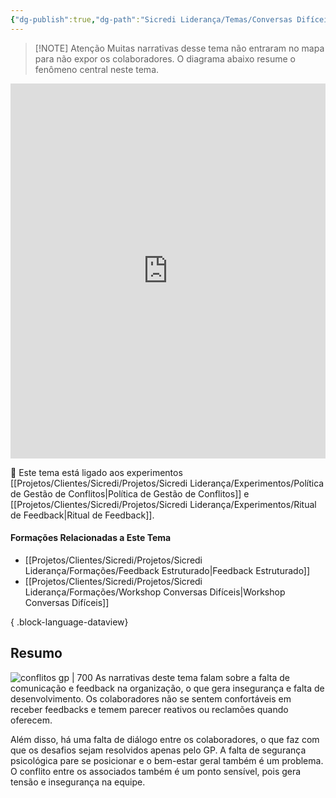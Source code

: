 ```yaml
---
{"dg-publish":true,"dg-path":"Sicredi Liderança/Temas/Conversas Difíceis.md","permalink":"/Sicredi Liderança/Temas/Conversas Difíceis/"}
---
```


> [!NOTE] Atenção
>  Muitas narrativas desse tema não entraram no mapa para não expor os colaboradores. O diagrama abaixo resume o fenômeno central neste tema.
<iframe src="https://embed.kumu.io/598e4b6df9852be9805829249b81063d" width="100%" height="600" frameborder="0"></iframe>

🔗 Este tema está ligado aos experimentos [[Projetos/Clientes/Sicredi/Projetos/Sicredi Liderança/Experimentos/Política de Gestão de Conflitos\|Política de Gestão de Conflitos]] e [[Projetos/Clientes/Sicredi/Projetos/Sicredi Liderança/Experimentos/Ritual de Feedback\|Ritual de Feedback]].

#### Formações Relacionadas a Este Tema
- [[Projetos/Clientes/Sicredi/Projetos/Sicredi Liderança/Formações/Feedback Estruturado\|Feedback Estruturado]]
- [[Projetos/Clientes/Sicredi/Projetos/Sicredi Liderança/Formações/Workshop Conversas Difíceis\|Workshop Conversas Difíceis]]

{ .block-language-dataview}


## Resumo
![conflitos gp | 700](https://scrdmapa.netlify.app/img/conflitos_gp.png)
As narrativas deste tema falam sobre a falta de comunicação e feedback na organização, o que gera insegurança e falta de desenvolvimento. Os colaboradores não se sentem confortáveis em receber feedbacks e temem parecer reativos ou reclamões quando oferecem. 

Além disso, há uma falta de diálogo entre os  colaboradores, o que faz com que os desafios sejam resolvidos apenas pelo GP. A falta de segurança psicológica pare se posicionar e o  bem-estar geral também é um problema. O conflito entre os associados também é um ponto sensível, pois gera tensão e insegurança na equipe. 
